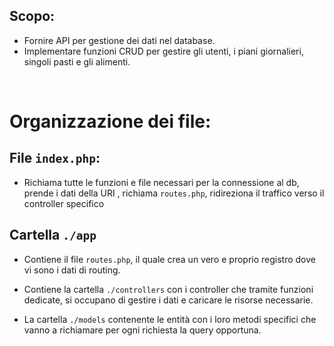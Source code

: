 ## **Scopo:** 

* Fornire API per gestione dei dati nel database.
* Implementare funzioni CRUD per gestire gli utenti, i piani giornalieri, singoli pasti e gli alimenti.

</br>

# **Organizzazione dei file:** 

## File `index.php`:

* Richiama tutte le funzioni e file necessari per la connessione al db, prende i dati della URI , richiama `routes.php`, ridireziona il traffico verso il controller specifico

## Cartella `./app`

* Contiene il file `routes.php`, il quale crea un vero e proprio registro dove vi sono i dati di routing.

* Contiene la cartella `./controllers` con i controller che tramite funzioni dedicate, si occupano di gestire i dati e caricare le risorse necessarie.

* La cartella `./models` contenente le entità con i loro metodi specifici che vanno a richiamare per ogni richiesta la query opportuna.